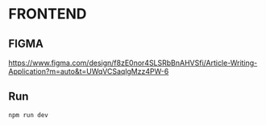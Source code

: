 # FRONTEND

## FIGMA
https://www.figma.com/design/f8zE0nor4SLSRbBnAHVSfi/Article-Writing-Application?m=auto&t=UWqVCSaqlgMzz4PW-6

## Run
```bash
npm run dev
```
